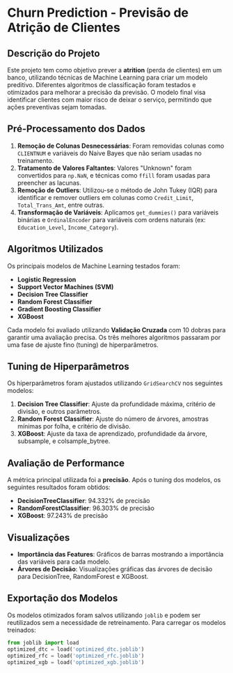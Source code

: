 # Churn Prediction - Previsão de Atrição de Clientes

## Descrição do Projeto
Este projeto tem como objetivo prever a **atrition** (perda de clientes) em um banco, utilizando técnicas de Machine Learning para criar um modelo preditivo. Diferentes algoritmos de classificação foram testados e otimizados para melhorar a precisão da previsão. O modelo final visa identificar clientes com maior risco de deixar o serviço, permitindo que ações preventivas sejam tomadas.

## Pré-Processamento dos Dados
1. **Remoção de Colunas Desnecessárias**: Foram removidas colunas como `CLIENTNUM` e variáveis do Naive Bayes que não seriam usadas no treinamento.
2. **Tratamento de Valores Faltantes**: Valores "Unknown" foram convertidos para `np.NaN`, e técnicas como `ffill` foram usadas para preencher as lacunas.
3. **Remoção de Outliers**: Utilizou-se o método de John Tukey (IQR) para identificar e remover outliers em colunas como `Credit_Limit`, `Total_Trans_Amt`, entre outras.
4. **Transformação de Variáveis**: Aplicamos `get_dummies()` para variáveis binárias e `OrdinalEncoder` para variáveis com ordens naturais (ex: `Education_Level`, `Income_Category`).

## Algoritmos Utilizados
Os principais modelos de Machine Learning testados foram:
- **Logistic Regression**
- **Support Vector Machines (SVM)**
- **Decision Tree Classifier**
- **Random Forest Classifier**
- **Gradient Boosting Classifier**
- **XGBoost**

Cada modelo foi avaliado utilizando **Validação Cruzada** com 10 dobras para garantir uma avaliação precisa. Os três melhores algoritmos passaram por uma fase de ajuste fino (tuning) de hiperparâmetros.

## Tuning de Hiperparâmetros
Os hiperparâmetros foram ajustados utilizando `GridSearchCV` nos seguintes modelos:
1. **Decision Tree Classifier**: Ajuste da profundidade máxima, critério de divisão, e outros parâmetros.
2. **Random Forest Classifier**: Ajuste do número de árvores, amostras mínimas por folha, e critério de divisão.
3. **XGBoost**: Ajuste da taxa de aprendizado, profundidade da árvore, subsample, e colsample_bytree.

## Avaliação de Performance
A métrica principal utilizada foi a **precisão**. Após o tuning dos modelos, os seguintes resultados foram obtidos:

- **DecisionTreeClassifier**: 94.332% de precisão
- **RandomForestClassifier**: 96.303% de precisão
- **XGBoost**: 97.243% de precisão

## Visualizações
- **Importância das Features**: Gráficos de barras mostrando a importância das variáveis para cada modelo.
- **Árvores de Decisão**: Visualizações gráficas das árvores de decisão para DecisionTree, RandomForest e XGBoost.

## Exportação dos Modelos
Os modelos otimizados foram salvos utilizando `joblib` e podem ser reutilizados sem a necessidade de retreinamento. Para carregar os modelos treinados:

```python
from joblib import load
optimized_dtc = load('optimized_dtc.joblib')
optimized_rfc = load('optimized_rfc.joblib')
optimized_xgb = load('optimized_xgb.joblib')
